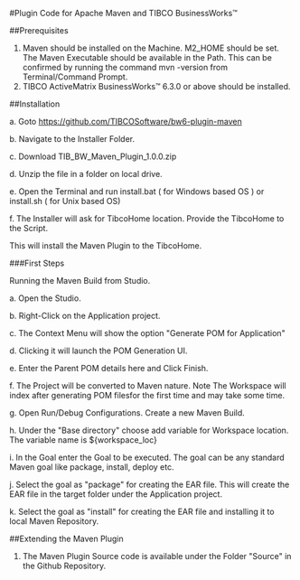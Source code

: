 #Plugin Code for Apache Maven and TIBCO BusinessWorks™

##Prerequisites

1. Maven should be installed on the Machine. M2_HOME should be set. The Maven Executable should be available in the Path.
This can be confirmed by running the command mvn -version from Terminal/Command Prompt.
2. TIBCO ActiveMatrix BusinessWorks™ 6.3.0 or above should be installed.

##Installation


a. Goto https://github.com/TIBCOSoftware/bw6-plugin-maven

b. Navigate to the Installer Folder.

c. Download TIB_BW_Maven_Plugin_1.0.0.zip

d. Unzip the file in a folder on local drive.

e. Open the Terminal and run install.bat ( for Windows based OS ) or install.sh ( for Unix based OS)

f. The Installer will ask for TibcoHome location. Provide the TibcoHome to the Script.

This will install the Maven Plugin to the TibcoHome. 

###First Steps

Running the Maven Build from Studio.

a. Open the Studio.

b. Right-Click on the Application project.

c. The Context Menu will show the option "Generate POM for Application"

d. Clicking it will launch the POM Generation UI.

e. Enter the Parent POM details here and Click Finish.

f. The Project will be converted to Maven nature. Note The Workspace will index after generating POM filesfor the first time and may take some time.

g. Open Run/Debug Configurations. Create a new Maven Build.

h. Under the "Base directory" choose add variable for Workspace location. The variable name is ${workspace_loc}

i. In the Goal enter the Goal to be executed. The goal can be any standard Maven goal like package, install, deploy etc.

j. Select the goal as "package" for creating the EAR file. This will create the EAR file in the target folder under the Application project.

k. Select the goal as "install" for creating the EAR file and installing it to local Maven Repository.


##Extending the Maven Plugin

1. The Maven Plugin Source code is available under the Folder "Source" in the Github Repository.
